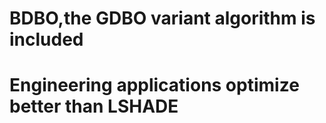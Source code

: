 # BDBO,the GDBO variant algorithm is included
# Engineering applications optimize better than LSHADE
